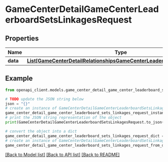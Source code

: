 # GameCenterDetailGameCenterLeaderboardSetsLinkagesRequest


## Properties

Name | Type | Description | Notes
------------ | ------------- | ------------- | -------------
**data** | [**List[GameCenterDetailRelationshipsGameCenterLeaderboardSetsDataInner]**](GameCenterDetailRelationshipsGameCenterLeaderboardSetsDataInner.md) |  | 

## Example

```python
from openapi_client.models.game_center_detail_game_center_leaderboard_sets_linkages_request import GameCenterDetailGameCenterLeaderboardSetsLinkagesRequest

# TODO update the JSON string below
json = "{}"
# create an instance of GameCenterDetailGameCenterLeaderboardSetsLinkagesRequest from a JSON string
game_center_detail_game_center_leaderboard_sets_linkages_request_instance = GameCenterDetailGameCenterLeaderboardSetsLinkagesRequest.from_json(json)
# print the JSON string representation of the object
print(GameCenterDetailGameCenterLeaderboardSetsLinkagesRequest.to_json())

# convert the object into a dict
game_center_detail_game_center_leaderboard_sets_linkages_request_dict = game_center_detail_game_center_leaderboard_sets_linkages_request_instance.to_dict()
# create an instance of GameCenterDetailGameCenterLeaderboardSetsLinkagesRequest from a dict
game_center_detail_game_center_leaderboard_sets_linkages_request_from_dict = GameCenterDetailGameCenterLeaderboardSetsLinkagesRequest.from_dict(game_center_detail_game_center_leaderboard_sets_linkages_request_dict)
```
[[Back to Model list]](../README.md#documentation-for-models) [[Back to API list]](../README.md#documentation-for-api-endpoints) [[Back to README]](../README.md)


